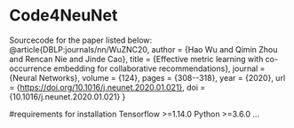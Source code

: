 # Code4NeuNet
Sourcecode for the paper listed below:
@article{DBLP:journals/nn/WuZNC20,
  author    = {Hao Wu and
               Qimin Zhou and
               Rencan Nie and
               Jinde Cao},
  title     = {Effective metric learning with co-occurrence embedding for collaborative recommendations},
  journal   = {Neural Networks},
  volume    = {124},
  pages     = {308--318},
  year      = {2020},
  url       = {https://doi.org/10.1016/j.neunet.2020.01.021},
  doi       = {10.1016/j.neunet.2020.01.021}
}

#requirements for installation
Tensorflow >=1.14.0
Python >=3.6.0
...
